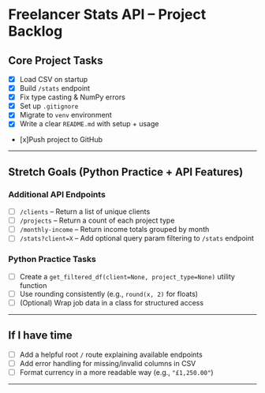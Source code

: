 # Freelancer Stats API – Project Backlog

##  Core Project Tasks
- [x] Load CSV on startup
- [x] Build `/stats` endpoint
- [x] Fix type casting & NumPy errors
- [x] Set up `.gitignore`
- [x] Migrate to `venv` environment
- [x] Write a clear `README.md` with setup + usage
- [x]Push project to GitHub

---

##  Stretch Goals (Python Practice + API Features)

### Additional API Endpoints
- [ ] `/clients` – Return a list of unique clients
- [ ] `/projects` – Return a count of each project type
- [ ] `/monthly-income` – Return income totals grouped by month
- [ ] `/stats?client=X` – Add optional query param filtering to `/stats` endpoint

###  Python Practice Tasks
- [ ] Create a `get_filtered_df(client=None, project_type=None)` utility function
- [ ] Use rounding consistently (e.g., `round(x, 2)` for floats)
- [ ] (Optional) Wrap job data in a class for structured access

---
##  If I have time
- [ ] Add a helpful root `/` route explaining available endpoints
- [ ] Add error handling for missing/invalid columns in CSV
- [ ] Format currency in a more readable way (e.g., `"£1,250.00"`)

---
